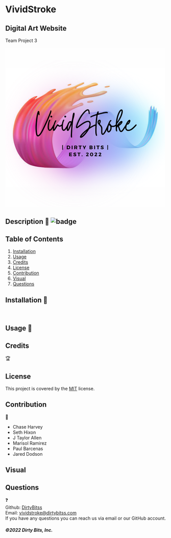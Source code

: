 # VividStroke

## Digital Art Website
Team Project 3
<br> 

![alt="site"](client/public/VividStroke7.png)


## Description 📖 ![badge](https://img.shields.io/badge/License-MIT-blue)


## Table of Contents 
1. [Installation](#installation)
2. [Usage](#usage)
3. [Credits](#credits)
4. [License](#license)
5. [Contribution](#contribution)
6. [Visual](#visual)
7. [Questions](#questions)


## Installation 💾

<br>

## Usage 🧰


## Credits
🏆
<br>

## License 

This project is covered by the [MIT](https://choosealicense.com/) license.

## Contribution
🤝
<br>
* Chase Harvey
* Seth Hixon
* J Taylor Allen
* Marisol Ramirez
* Paul Barcenas
* Jared Dodson

## Visual

## Questions
❓
<br>
Github: [DirtyBitss](https://github.com/DirtyBitss)
<br>
Email: vividstroke@dirtybitss.com
<br>
If you have any questions you can reach us via email or our GitHub account.


##### ©️2022 Dirty Bits, Inc.